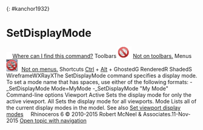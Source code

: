 ---
---

{: #kanchor1932}
# SetDisplayMode
 [![images/transparent.gif](images/transparent.gif)Where can I find this command?](javascript:void(0);) Toolbars
![images/-no-toolbar-button.png](images/-no-toolbar-button.png) [Not on toolbars.](toolbarwhattodo.html) 
Menus
![images/-no-menu-item.png](images/-no-menu-item.png) [Not on menus.](menuwhattodo.html) 
Shortcuts
 [Ctrl](ctrl-key.html) + [Alt](alt-key.html) +
GhostedG
RenderedR
ShadedS
WireframeWXRayXThe SetDisplayMode command specifies a display mode.
To set a mode name that has spaces, use either of the following formats:
-_SetDisplayMode Mode=MyMode
-_SetDisplayMode "My Mode"
Command-line options
Viewport
Active
Sets the display mode for only the active viewport.
All
Sets the display mode for all viewports.
Mode
Lists all of the current display modes in the model.
See also
 [Set viewport display modes](sak-displaymodes.html) 
&#160;
&#160;
Rhinoceros 6 © 2010-2015 Robert McNeel &amp; Associates.11-Nov-2015
 [Open topic with navigation](setdisplaymode.html) 

